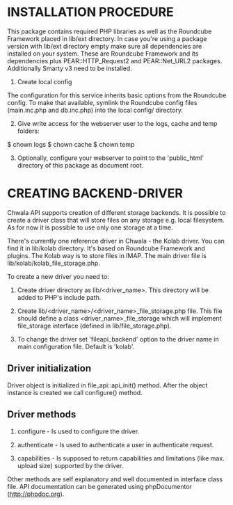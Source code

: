 INSTALLATION PROCEDURE
======================

This package contains required PHP libraries as well as the Roundcube Framework
placed in lib/ext directory. In case you're using a package version
with lib/ext directory empty make sure all dependencies are installed
on your system. These are Roundcube Framework and its dependencies plus
PEAR::HTTP_Request2 and PEAR::Net_URL2 packages. Additionally Smarty v3 need
to be installed.

1. Create local config

The configuration for this service inherits basic options from the Roundcube
config. To make that available, symlink the Roundcube config files
(main.inc.php and db.inc.php) into the local config/ directory.

2. Give write access for the webserver user to the logs, cache and temp folders:

$ chown <www-user> logs
$ chown <www-user> cache
$ chown <www-user> temp

3. Optionally, configure your webserver to point to the 'public_html' directory of this
package as document root.


CREATING BACKEND-DRIVER
=======================

Chwala API supports creation of different storage backends.
It is possible to create a driver class that will store files on
any storage e.g. local filesystem. As for now it is possible to use
only one storage at a time.

There's currently one reference driver in Chwala - the Kolab driver.
You can find it in lib/kolab directory. It's based on Roundcube Framework
and plugins. The Kolab way is to store files in IMAP.
The main driver file is lib/kolab/kolab_file_storage.php.

To create a new driver you need to:

1. Create driver directory as lib/<driver_name>. This directory will be
   added to PHP's include path.

2. Create lib/<driver_name>/<driver_name>_file_storage.php file.
   This file should define a class <driver_name>_file_storage which
   will implement file_storage interface (defined in lib/file_storage.php).

3. To change the driver set 'fileapi_backend' option to the driver name
   in main configuration file. Default is 'kolab'.


Driver initialization
---------------------

Driver object is initialized in file_api::api_init() method.
After the object instance is created we call configure() method.


Driver methods
--------------

1. configure - Is used to configure the driver.

2. authenticate - Is used to authenticate a user in authenticate
   request.

3. capabilities - Is supposed to return capabilities and limitations
   (like max. upload size) supported by the driver.

Other methods are self explanatory and well documented in
interface class file. API documentation can be generated
using phpDocumentor (http://phpdoc.org).
